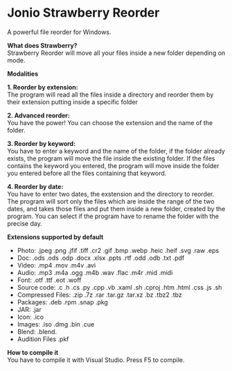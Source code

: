 # Jonio Strawberry Reorder
A powerful file reorder for Windows.

<b>What does Strawberry?</b></br>
Strawberry Reorder will move all your files inside a new folder depending on mode.

<b>Modalities</b></br>

<b>1. Reorder by extension: </b></br>
The program will read all the files inside a directory and reorder them by their extension putting inside a specific folder

<b>2. Advanced reorder:</b></br>
You have the power! You can choose the extension and the name of the folder.

<b>3. Reorder by keyword:</b></br>
You have to enter a keyword and the name of the folder, if the folder already exists, the program will move the file inside the existing folder. If the files contains the keyword you entered, the program will move inside the folder you entered before all the files containing that keyword.</p>

<b>4. Reorder by date:</b></br>
You have to enter two dates, the exstension and the directory to reorder. The program will sort only the files which are inside the range of the two dates, and takes those files and put them inside a new folder, created by the program. You can select if the program have to rename the folder with the precise day.</p>

<b>Extensions supported by default</b>
<ul>
  <li>Photo: .jpeg .png .jfif .tiff .cr2 .gif .bmp .webp .heic .heif .svg .raw .eps</li>
    <li>Doc: .ods .ods .odp .docx .xlsx .ppts .rtf .odd .odb .txt .pdf</li>
    <li>Video: .mp4 .mov .m4v .avi </li>
    <li>Audio: .mp3 .m4a .ogg .m4b .wav .flac .m4r .mid .midi</li>
  <li>Font: .otf .ttf .eot .woff</li>
  <li>Source code: .c .h .cs .py .cpp .vb .xaml .sh .cproj .htm .html .css .js .sh</li>
  <li>Compressed Files: .zip .7z .rar .tar.gz .tar.xz .bz .tbz2 .tbz</li>
  <li>Packages: .deb .rpm .snap .pkg</li>
  <li>JAR: .jar</li>
  <li>Icon: .ico</li>
  <li>Images: .iso .dmg .bin .cue</li>
  <li>Blend: .blend. </li>
  <li>Audition Files .pkf </li>
</ul>

<b>How to compile it</b></br>
You have to compile it with Visual Studio. Press F5 to compile.
